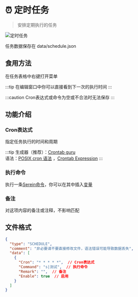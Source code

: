 
# ⏰ 定时任务

>安排定期执行的任务

![定时任务](/img/schedule.png)

任务数据保存在 data/schedule.json

## 食用方法

在任务表格中右键打开菜单

:::tip
在编辑窗口中你可以直接看到下一次的执行时间
:::

:::caution
Cron表达式或命令为空或不合法时无法保存
:::

## 功能介绍

### Cron表达式

指定任务执行的时间和周期

:::tip
生成器（推荐）：[Crontab guru](https://crontab.guru/)  
语法：[POSIX cron 语法](https://pubs.opengroup.org/onlinepubs/9699919799/utilities/crontab.html#tag_20_25_07) ，[Crontab Expression](https://github.com/atifaziz/NCrontab/wiki/Crontab-Expression)
:::

### 执行命令

执行一条[Serein命令](command)，你可以在其中插入[变量](variables)

### 备注

对这项内容的备注或注释，不影响匹配

## 文件格式

```json
{
  "type": "SCHEDULE",
  "comment": "非必要请不要直接修改文件，语法错误可能导致数据丢失",
  "data": [
    {
      "Cron": "* * * * *",  // Cron表达式
      "Command": "s|测试",  // 执行命令
      "Remark": "",  // 备注
      "Enable": true  // 启用
    }
  ]
}
```
